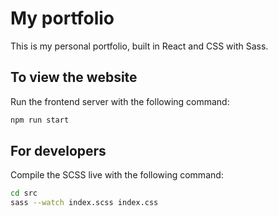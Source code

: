 # My portfolio

This is my personal portfolio, built in React and CSS with Sass.

## To view the website

Run the frontend server with the following command:

```bash
npm run start
```

## For developers

Compile the SCSS live with the following command:

```bash
cd src
sass --watch index.scss index.css
```
